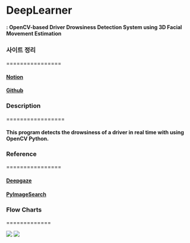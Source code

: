 # DeepLearner
#### :  OpenCV-based Driver Drowsiness Detection System using 3D Facial Movement Estimation
### 사이트 정리
================
#### [Notion](http://bit.ly/ewhadeeplearner)
#### [Github](https://github.com/indigopyj/DeepLearner)
### Description
=================
#### This program detects the drowsiness of a driver in real time with using OpenCV Python.
### Reference
================
#### [Deepgaze](https://github.com/mpatacchiola/deepgaze)
#### [PyImageSearch](https://www.pyimagesearch.com/2017/05/08/drowsiness-detection-opencv/)

### Flow Charts
=============
<div>
  <img src="https://user-images.githubusercontent.com/17904547/70920798-79c61880-2066-11ea-8216-44690f13286f.png">
  <img src="https://user-images.githubusercontent.com/17904547/70920824-877b9e00-2066-11ea-9a1a-268e99d7fbfb.png">
  </div>
